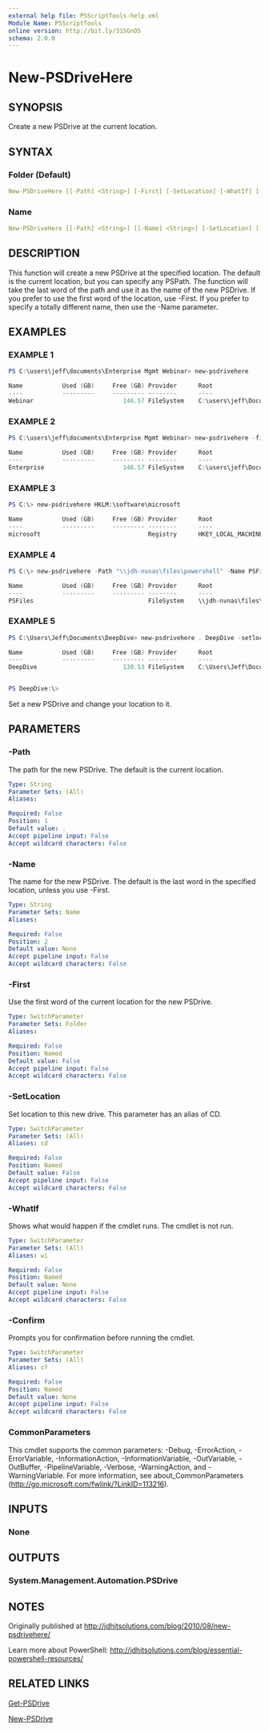 ```yaml
---
external help file: PSScriptTools-help.xml
Module Name: PSScriptTools
online version: http://bit.ly/31SGnOS
schema: 2.0.0
---
```


# New-PSDriveHere

## SYNOPSIS

Create a new PSDrive at the current location.

## SYNTAX

### Folder (Default)

```yaml
New-PSDriveHere [[-Path] <String>] [-First] [-SetLocation] [-WhatIf] [-Confirm] [<CommonParameters>]
```

### Name

```yaml
New-PSDriveHere [[-Path] <String>] [[-Name] <String>] [-SetLocation] [-WhatIf] [-Confirm] [<CommonParameters>]
```

## DESCRIPTION

This function will create a new PSDrive at the specified location. The default is the current location, but you can specify any PSPath. The function will take the last word of the path and use it as the name of the new PSDrive. If you prefer to use the first word of the location, use -First. If you prefer to specify a totally different name, then use the -Name parameter.

## EXAMPLES

### EXAMPLE 1

```PowerShell
PS C:\users\jeff\documents\Enterprise Mgmt Webinar> new-psdrivehere

Name           Used (GB)     Free (GB) Provider      Root                                 CurrentLocation
----           ---------     --------- --------      ----                                 ---------------
Webinar                         146.57 FileSystem    C:\users\jeff\Documents\Enter...
```

### EXAMPLE 2

```powerShell
PS C:\users\jeff\documents\Enterprise Mgmt Webinar> new-psdrivehere -first

Name           Used (GB)     Free (GB) Provider      Root                                 CurrentLocation
----           ---------     --------- --------      ----                                 ---------------
Enterprise                      146.57 FileSystem    C:\users\jeff\Documents\Enter...
```

### EXAMPLE 3

```powershell
PS C:\> new-psdrivehere HKLM:\software\microsoft

Name           Used (GB)     Free (GB) Provider      Root                                 CurrentLocation
----           ---------     --------- --------      ----                                 ---------------
microsoft                              Registry      HKEY_LOCAL_MACHINE\software\micr...
```

### EXAMPLE 4

```powershell
PS C:\> new-psdrivehere -Path "\\jdh-nvnas\files\powershell" -Name PSFiles

Name           Used (GB)     Free (GB) Provider      Root                                 CurrentLocation
----           ---------     --------- --------      ----                                 ---------------
PSFiles                                FileSystem    \\jdh-nvnas\files\powershell
```

### EXAMPLE 5

```powershell
PS C:\Users\Jeff\Documents\DeepDive> new-psdrivehere . DeepDive -setlocation

Name           Used (GB)     Free (GB) Provider      Root                                 CurrentLocation
----           ---------     --------- --------      ----                                 ---------------
DeepDive                        130.53 FileSystem    C:\Users\Jeff\Documents\DeepDive


PS DeepDive:\>
```

Set a new PSDrive and change your location to it.

## PARAMETERS

### -Path

The path for the new PSDrive. The default is the current location.

```yaml
Type: String
Parameter Sets: (All)
Aliases:

Required: False
Position: 1
Default value: .
Accept pipeline input: False
Accept wildcard characters: False
```

### -Name

The name for the new PSDrive. The default is the last word in the specified location, unless you use -First.

```yaml
Type: String
Parameter Sets: Name
Aliases:

Required: False
Position: 2
Default value: None
Accept pipeline input: False
Accept wildcard characters: False
```

### -First

Use the first word of the current location for the new PSDrive.

```yaml
Type: SwitchParameter
Parameter Sets: Folder
Aliases:

Required: False
Position: Named
Default value: False
Accept pipeline input: False
Accept wildcard characters: False
```

### -SetLocation

Set location to this new drive. This parameter has an alias of CD.

```yaml
Type: SwitchParameter
Parameter Sets: (All)
Aliases: cd

Required: False
Position: Named
Default value: False
Accept pipeline input: False
Accept wildcard characters: False
```

### -WhatIf

Shows what would happen if the cmdlet runs. The cmdlet is not run.

```yaml
Type: SwitchParameter
Parameter Sets: (All)
Aliases: wi

Required: False
Position: Named
Default value: None
Accept pipeline input: False
Accept wildcard characters: False
```

### -Confirm

Prompts you for confirmation before running the cmdlet.

```yaml
Type: SwitchParameter
Parameter Sets: (All)
Aliases: cf

Required: False
Position: Named
Default value: None
Accept pipeline input: False
Accept wildcard characters: False
```

### CommonParameters

This cmdlet supports the common parameters: -Debug, -ErrorAction, -ErrorVariable, -InformationAction, -InformationVariable, -OutVariable, -OutBuffer, -PipelineVariable, -Verbose, -WarningAction, and -WarningVariable.
For more information, see about_CommonParameters (http://go.microsoft.com/fwlink/?LinkID=113216).

## INPUTS

### None

## OUTPUTS

### System.Management.Automation.PSDrive

## NOTES

Originally published at http://jdhitsolutions.com/blog/2010/08/new-psdrivehere/

Learn more about PowerShell: http://jdhitsolutions.com/blog/essential-powershell-resources/

## RELATED LINKS

[Get-PSDrive]()

[New-PSDrive]()
